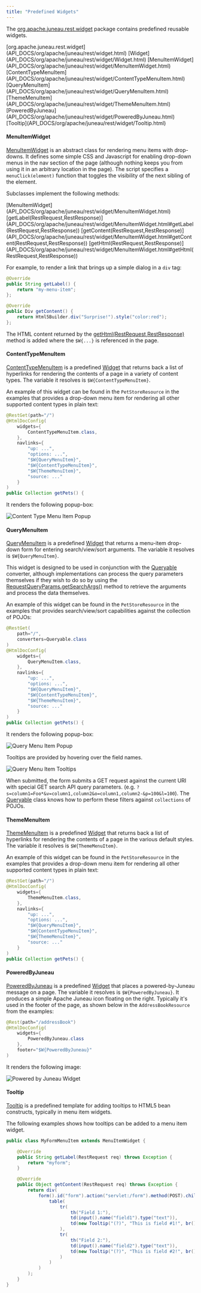```yaml
---
title: "Predefined Widgets"
---
```


The [org.apache.juneau.rest.widget](API_DOCS/org/apache/juneau/rest/widget.html) package contains predefined reusable widgets.

<tree>
<node-0><java-package>[org.apache.juneau.rest.widget](API_DOCS/org/apache/juneau/rest/widget.html)</java-package></node-0>
<node-1><javac-class>[Widget](API_DOCS/org/apache/juneau/rest/widget/Widget.html)</javac-class> <javac-class>[MenuItemWidget](API_DOCS/org/apache/juneau/rest/widget/MenuItemWidget.html)</javac-class> <javac-class>[ContentTypeMenuItem](API_DOCS/org/apache/juneau/rest/widget/ContentTypeMenuItem.html)</javac-class> <javac-class>[QueryMenuItem](API_DOCS/org/apache/juneau/rest/widget/QueryMenuItem.html)</javac-class> <javac-class>[ThemeMenuItem](API_DOCS/org/apache/juneau/rest/widget/ThemeMenuItem.html)</javac-class> <javac-class>[PoweredByJuneau](API_DOCS/org/apache/juneau/rest/widget/PoweredByJuneau.html)</javac-class> <javac-class>[Tooltip](API_DOCS/org/apache/juneau/rest/widget/Tooltip.html)</javac-class></node-1>
</tree>

#### MenuItemWidget

[MenuItemWidget](API_DOCS/org/apache/juneau/rest/widget/MenuItemWidget.html) is an abstract class for rendering menu
items with drop-downs.
It defines some simple CSS and Javascript for enabling drop-down menus in the nav section of the page (although nothing
keeps you from using it in an arbitrary location in the page).
The script specifies a `menuClick(element)` function that toggles the visibility of the next sibling of the element.

Subclasses implement the following methods:

<tree>
<node-0><java-class>[MenuItemWidget](API_DOCS/org/apache/juneau/rest/widget/MenuItemWidget.html)</java-class></node-0>
<node-1><javac-method>[getLabel(RestRequest,RestResponse)](API_DOCS/org/apache/juneau/rest/widget/MenuItemWidget.html#getLabel(RestRequest,RestResponse))</javac-method> <javac-method>[getContent(RestRequest,RestResponse)](API_DOCS/org/apache/juneau/rest/widget/MenuItemWidget.html#getContent(RestRequest,RestResponse))</javac-method> <javac-method>[getHtml(RestRequest,RestResponse)](API_DOCS/org/apache/juneau/rest/widget/MenuItemWidget.html#getHtml(RestRequest,RestResponse))</javac-method></node-1>
</tree>

For example, to render a link that brings up a simple dialog in a `div` tag:

```java
@Override
public String getLabel() {
    return "my-menu-item";
};

@Override
public Div getContent() {
    return Html5Builder.div("Surprise!").style("color:red");
};
```

The HTML content returned by the [getHtml(RestRequest,RestResponse)](API_DOCS/org/apache/juneau/rest/widget/MenuItemWidget.html#getHtml(RestRequest,RestResponse)) method is added where the `$W{...}` is referenced in the page.

#### ContentTypeMenuItem

[ContentTypeMenuItem](API_DOCS/org/apache/juneau/rest/widget/ContentTypeMenuItem.html) is a predefined [Widget](API_DOCS/org/apache/juneau/rest/widget/Widget.html) that
returns back a list of hyperlinks for rendering the contents of a page in a variety of content types.
The variable it resolves is `$W{ContentTypeMenuItem}`.

An example of this widget can be found in the `PetStoreResource` in the examples that provides a drop-down menu item for
rendering all other supported content types in plain text:

```java
@RestGet(path="/")
@HtmlDocConfig(
    widgets={
        ContentTypeMenuItem.class,
    },
    navlinks={
        "up: ...",
        "options: ...",
        "$W{QueryMenuItem}",
        "$W{ContentTypeMenuItem}",
        "$W{ThemeMenuItem}",
        "source: ..."
    }
)
public Collection getPets() {
```

It renders the following popup-box:

![Content Type Menu Item Popup](/img/doc-files/jrs.HtmlDocAnnotation.PredefinedWidgets.1.png)

#### QueryMenuItem

[QueryMenuItem](API_DOCS/org/apache/juneau/rest/widget/QueryMenuItem.html) is a predefined [Widget](API_DOCS/org/apache/juneau/rest/widget/Widget.html) that returns a
menu-item drop-down form for entering search/view/sort arguments.
The variable it resolves is `$W{QueryMenuItem}`.

This widget is designed to be used in conjunction with the [Queryable](API_DOCS/org/apache/juneau/rest/converter/Queryable.html) converter, although implementations can process the query parameters themselves if they wish to do so by using the [RequestQueryParams.getSearchArgs()](API_DOCS/org/apache/juneau/rest/httppart/RequestQueryParams.html#getSearchArgs()) method to retrieve the arguments and process the data themselves.

An example of this widget can be found in the `PetStoreResource` in the examples that provides search/view/sort
capabilities against the collection of POJOs:

```java
@RestGet(
    path="/",
    converters=Queryable.class
)
@HtmlDocConfig(
    widgets={
        QueryMenuItem.class,
    },
    navlinks={
        "up: ...",
        "options: ...",
        "$W{QueryMenuItem}",
        "$W{ContentTypeMenuItem}",
        "$W{ThemeMenuItem}",
        "source: ..."
    }
)
public Collection getPets() {
```

It renders the following popup-box:

![Query Menu Item Popup](/img/doc-files/jrs.HtmlDocAnnotation.PredefinedWidgets.2.png)

Tooltips are provided by hovering over the field names.

![Query Menu Item Tooltips](/img/doc-files/jrs.HtmlDocAnnotation.PredefinedWidgets.3.png)

When submitted, the form submits a GET request against the current URI with special GET search API query parameters.
(e.g. `?s=column1=Foo*&v=column1,column2&o=column1,column2-&p=100&l=100`).
The [Queryable](API_DOCS/org/apache/juneau/rest/converter/Queryable.html) class knows how to perform these filters
against `collections` of POJOs.

#### ThemeMenuItem

[ThemeMenuItem](API_DOCS/org/apache/juneau/rest/widget/ThemeMenuItem.html) is a predefined [Widget](API_DOCS/org/apache/juneau/rest/widget/Widget.html) that returns back
a list of hyperlinks for rendering the contents of a page in the various default styles.
The variable it resolves is `$W{ThemeMenuItem}`.

An example of this widget can be found in the `PetStoreResource` in the examples that provides a drop-down menu item for
rendering all other supported content types in plain text:

```java
@RestGet(path="/")
@HtmlDocConfig(
    widgets={
        ThemeMenuItem.class,
    },
    navlinks={
        "up: ...",
        "options: ...",
        "$W{QueryMenuItem}",
        "$W{ContentTypeMenuItem}",
        "$W{ThemeMenuItem}",
        "source: ..."
    }
)
public Collection getPets() {
```

#### PoweredByJuneau

[PoweredByJuneau](API_DOCS/org/apache/juneau/rest/widget/PoweredByJuneau.html) is a predefined [Widget](API_DOCS/org/apache/juneau/rest/widget/Widget.html) that places a
powered-by-Juneau message on a page.
The variable it resolves is `$W{PoweredByJuneau}`.
It produces a simple Apache Juneau icon floating on the right.
Typically it's used in the footer of the page, as shown below in the `AddressBookResource` from the examples:

```java
@Rest(path="/addressBook")
@HtmlDocConfig(
    widgets={
        PoweredByJuneau.class
    },
    footer="$W{PoweredByJuneau}"
)
```

It renders the following image:

![Powered by Juneau Widget](/img/doc-files/jrs.HtmlDocAnnotation.PredefinedWidgets.4.png)

#### Tooltip

[Tooltip](API_DOCS/org/apache/juneau/rest/widget/Tooltip.html) is a predefined template for adding tooltips to HTML5
bean constructs, typically in menu item widgets.

The following examples shows how tooltips can be added to a menu item widget.

```java
public class MyFormMenuItem extends MenuItemWidget {

    @Override
    public String getLabel(RestRequest req) throws Exception {
        return "myform";
    }

    @Override
    public Object getContent(RestRequest req) throws Exception {
        return div(
            form().id("form").action("servlet:/form").method(POST).children(
                table(
                    tr(
                        th("Field 1:"),
                        td(input().name("field1").type("text")),
                        td(new Tooltip("(?)", "This is field #1!", br(), "(e.g. '", code("Foo"), "')"))
                    ),
                    tr(
                        th("Field 2:"),
                        td(input().name("field2").type("text")),
                        td(new Tooltip("(?)", "This is field #2!", br(), "(e.g. '", code("Bar"), "')"))
                    )
                )
            )
        );
    }
}
```
